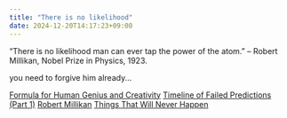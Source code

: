 ```yaml
---
title: "There is no likelihood"
date: 2024-12-20T14:17:23+09:00
---
```

“There is no likelihood man can ever tap the power of the atom.” – Robert Millikan, Nobel Prize in Physics, 1923.

you need to forgive him already...

[Formula for Human Genius and Creativity](https://super-memory.com/articles/genius.htm)
[Timeline of Failed Predictions (Part 1)](https://www.fastcompany.com/1706712/timeline-failed-predictions-part-1)
[Robert Millikan](http://www.vzhang.com/vzfiles/robert_millikan.htm)
[Things That Will Never Happen](https://rense.com/general81/dw.htm)
